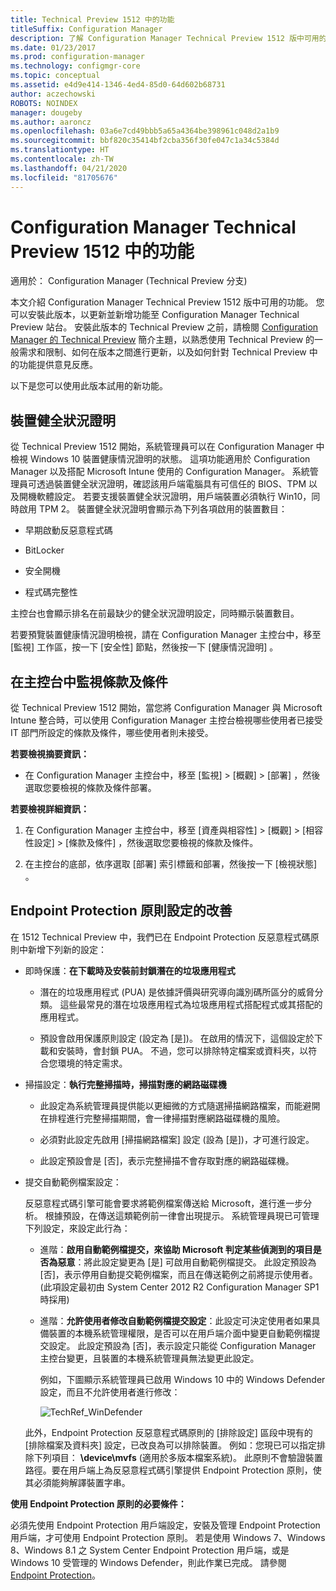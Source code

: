 ```yaml
---
title: Technical Preview 1512 中的功能
titleSuffix: Configuration Manager
description: 了解 Configuration Manager Technical Preview 1512 版中可用的功能。
ms.date: 01/23/2017
ms.prod: configuration-manager
ms.technology: configmgr-core
ms.topic: conceptual
ms.assetid: e4d9e414-1346-4ed4-85d0-64d602b68731
author: aczechowski
ROBOTS: NOINDEX
manager: dougeby
ms.author: aaroncz
ms.openlocfilehash: 03a6e7cd49bbb5a65a4364be398961c048d2a1b9
ms.sourcegitcommit: bbf820c35414bf2cba356f30fe047c1a34c5384d
ms.translationtype: HT
ms.contentlocale: zh-TW
ms.lasthandoff: 04/21/2020
ms.locfileid: "81705676"
---
```

# <a name="capabilities-in-technical-preview-1512-for-configuration-manager"></a>Configuration Manager Technical Preview 1512 中的功能

適用於：  Configuration Manager (Technical Preview 分支)

本文介紹 Configuration Manager Technical Preview 1512 版中可用的功能。 您可以安裝此版本，以更新並新增功能至 Configuration Manager Technical Preview 站台。 安裝此版本的 Technical Preview 之前，請檢閱 [Configuration Manager 的 Technical Preview](technical-preview.md) 簡介主題，以熟悉使用 Technical Preview 的一般需求和限制、如何在版本之間進行更新，以及如何針對 Technical Preview 中的功能提供意見反應。  

 以下是您可以使用此版本試用的新功能。  

##  <a name="device-health-attestation"></a><a name="bkmk_devicehealth"></a> 裝置健全狀況證明  
 從 Technical Preview 1512 開始，系統管理員可以在 Configuration Manager 中檢視 Windows 10 裝置健康情況證明的狀態。  這項功能適用於 Configuration Manager 以及搭配 Microsoft Intune 使用的 Configuration Manager。 系統管理員可透過裝置健全狀況證明，確認該用戶端電腦具有可信任的 BIOS、TPM 以及開機軟體設定。 若要支援裝置健全狀況證明，用戶端裝置必須執行 Win10，同時啟用 TPM 2。 裝置健全狀況證明會顯示為下列各項啟用的裝置數目：  

-   早期啟動反惡意程式碼  

-   BitLocker  

-   安全開機  

-   程式碼完整性  

主控台也會顯示排名在前最缺少的健全狀況證明設定，同時顯示裝置數目。  

若要預覽裝置健康情況證明檢視，請在 Configuration Manager 主控台中，移至 [監視]  工作區，按一下 [安全性]  節點，然後按一下 [健康情況證明]  。  

##  <a name="in-console-monitoring-for-terms-and-conditions"></a><a name="bkmk_viewterms"></a> 在主控台中監視條款及條件  
從 Technical  Preview 1512 開始，當您將 Configuration Manager 與 Microsoft Intune 整合時，可以使用 Configuration Manager 主控台檢視哪些使用者已接受 IT 部門所設定的條款及條件，哪些使用者則未接受。  

**若要檢視摘要資訊：**  

-   在 Configuration Manager 主控台中，移至 [監視]   > [概觀]   > [部署]  ，然後選取您要檢視的條款及條件部署。  

**若要檢視詳細資訊：**  

1.  在 Configuration Manager 主控台中，移至 [資產與相容性]   > [概觀]   > [相容性設定]   > [條款及條件]  ，然後選取您要檢視的條款及條件。  

2.  在主控台的底部，依序選取 [部署]  索引標籤和部署，然後按一下 [檢視狀態]  。  

##  <a name="improvements-to-endpoint-protection-policy-settings"></a><a name="bkmk_EPpolicy"></a> Endpoint Protection 原則設定的改善  
在 1512 Technical Preview 中，我們已在 Endpoint Protection 反惡意程式碼原則中新增下列新的設定：  

-   即時保護：**在下載時及安裝前封鎖潛在的垃圾應用程式**  

    -   潛在的垃圾應用程式 (PUA) 是依據評價與研究導向識別碼所區分的威脅分類。 這些最常見的潛在垃圾應用程式為垃圾應用程式搭配程式或其搭配的應用程式。  

    -   預設會啟用保護原則設定 (設定為 [是])。 在啟用的情況下，這個設定於下載和安裝時，會封鎖 PUA。 不過，您可以排除特定檔案或資料夾，以符合您環境的特定需求。  

-   掃描設定：**執行完整掃描時，掃描對應的網路磁碟機**  

    -   此設定為系統管理員提供能以更細微的方式隨選掃描網路檔案，而能避開在排程進行完整掃描期間，會一律掃描對應網路磁碟機的風險。  

    -   必須對此設定先啟用 [掃描網路檔案]  設定 (設為 [是])，才可進行設定。  

    -   此設定預設會是 [否]，表示完整掃描不會存取對應的網路磁碟機。  

-   提交自動範例檔案設定：  

     反惡意程式碼引擎可能會要求將範例檔案傳送給 Microsoft，進行進一步分析。 根據預設，在傳送這類範例前一律會出現提示。 系統管理員現已可管理下列設定，來設定此行為：  

    -   進階：**啟用自動範例檔提交，來協助 Microsoft 判定某些偵測到的項目是否為惡意**：將此設定變更為 [是] 可啟用自動範例檔提交。 此設定預設為 [否]，表示停用自動提交範例檔案，而且在傳送範例之前將提示使用者。   (此項設定最初由 System Center 2012 R2 Configuration Manager SP1 時採用)  

    -   進階：**允許使用者修改自動範例檔提交設定**：此設定可決定使用者如果具備裝置的本機系統管理權限，是否可以在用戶端介面中變更自動範例檔提交設定。 此設定預設為 [否]，表示設定只能從 Configuration Manager 主控台變更，且裝置的本機系統管理員無法變更此設定。  

         例如，下圖顯示系統管理員已啟用 Windows 10 中的 Windows Defender 設定，而且不允許使用者進行修改：  

         ![TechRef&#95;WinDefender](../../core/get-started/media/TechRef_WinDefender.png "TechRef_WinDefender")  

    此外，Endpoint Protection 反惡意程式碼原則的 [排除設定] 區段中現有的 [排除檔案及資料夾]  設定，已改良為可以排除裝置。 例如：您現已可以指定排除下列項目： **\device\mvfs** (適用於多版本檔案系統)。 此原則不會驗證裝置路徑。要在用戶端上為反惡意程式碼引擎提供 Endpoint Protection 原則，使其必須能夠解譯裝置字串。  

**使用 Endpoint Protection 原則的必要條件：**  

必須先使用 Endpoint Protection 用戶端設定，安裝及管理 Endpoint Protection 用戶端，才可使用 Endpoint Protection 原則。 若是使用 Windows 7、Windows 8、Windows 8.1 之 System Center Endpoint Protection 用戶端，或是 Windows 10 受管理的 Windows Defender，則此作業已完成。 請參閱 [Endpoint Protection](../../protect/deploy-use/endpoint-protection.md)。  
